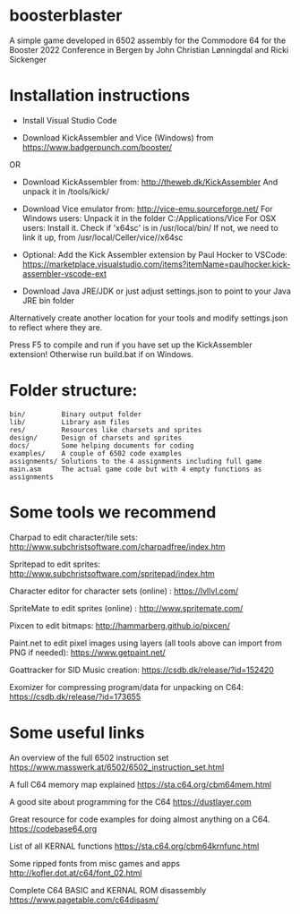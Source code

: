# boosterblaster
A simple game developed in 6502 assembly for the Commodore 64 for the Booster 2022 Conference
in Bergen by John Christian Lønningdal and Ricki Sickenger

# Installation instructions

* Install Visual Studio Code

* Download KickAssembler and Vice (Windows) from https://www.badgerpunch.com/booster/

OR 

* Download KickAssembler from: http://theweb.dk/KickAssembler
   And unpack it in <boosterblaster-folder>/tools/kick/

* Download Vice emulator from: http://vice-emu.sourceforge.net/
   For Windows users: Unpack it in the folder C:/Applications/Vice
   For OSX users: Install it. Check if 'x64sc' is in /usr/local/bin/
   If not, we need to link it up, from /usr/local/Celler/vice/<version>/x64sc

* Optional: Add the Kick Assembler extension by Paul Hocker to VSCode:
https://marketplace.visualstudio.com/items?itemName=paulhocker.kick-assembler-vscode-ext


* Download Java JRE/JDK or just adjust settings.json to point to your Java JRE bin folder

Alternatively create another location for your tools and modify settings.json to reflect where they are.

Press F5 to compile and run if you have set up the KickAssembler extension!
Otherwise run build.bat if on Windows.

# Folder structure:
```
bin/         Binary output folder
lib/         Library asm files
res/         Resources like charsets and sprites
design/      Design of charsets and sprites
docs/        Some helping documents for coding
examples/    A couple of 6502 code examples
assignments/ Solutions to the 4 assignments including full game
main.asm     The actual game code but with 4 empty functions as assignments
```

# Some tools we recommend

Charpad to edit character/tile sets: http://www.subchristsoftware.com/charpadfree/index.htm

Spritepad to edit sprites: http://www.subchristsoftware.com/spritepad/index.htm

Character editor for character sets (online) : https://lvllvl.com/

SpriteMate to edit sprites (online) : http://www.spritemate.com/

Pixcen to edit bitmaps: http://hammarberg.github.io/pixcen/

Paint.net to edit pixel images using layers (all tools above can import from PNG if needed): https://www.getpaint.net/

Goattracker for SID Music creation: https://csdb.dk/release/?id=152420

Exomizer for compressing program/data for unpacking on C64: https://csdb.dk/release/?id=173655

# Some useful links

An overview of the full 6502 instruction set
https://www.masswerk.at/6502/6502_instruction_set.html

A full C64 memory map explained
https://sta.c64.org/cbm64mem.html

A good site about programming for the C64
https://dustlayer.com

Great resource for code examples for doing almost anything on a C64.
https://codebase64.org

List of all KERNAL functions
https://sta.c64.org/cbm64krnfunc.html

Some ripped fonts from misc games and apps
http://kofler.dot.at/c64/font_02.html

Complete C64 BASIC and KERNAL ROM disassembly
https://www.pagetable.com/c64disasm/
